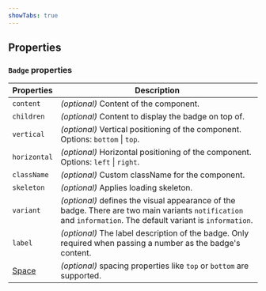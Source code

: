 ```yaml
---
showTabs: true
---
```


## Properties

### `Badge` properties

| Properties                                  | Description                                                                                                                                                  |
| ------------------------------------------- | ------------------------------------------------------------------------------------------------------------------------------------------------------------ |
| `content`                                   | _(optional)_ Content of the component.                                                                                                                       |
| `children`                                  | _(optional)_ Content to display the badge on top of.                                                                                                         |
| `vertical`                                  | _(optional)_ Vertical positioning of the component. Options: `bottom` \| `top`.                                                                              |
| `horizontal`                                | _(optional)_ Horizontal positioning of the component. Options: `left` \| `right`.                                                                            |
| `className`                                 | _(optional)_ Custom className for the component.                                                                                                             |
| `skeleton`                                  | _(optional)_ Applies loading skeleton.                                                                                                                       |
| `variant`                                   | _(optional)_ defines the visual appearance of the badge. There are two main variants `notification` and `information`. The default variant is `information`. |
| `label`                                     | _(optional)_ The label description of the badge. Only required when passing a number as the badge's content.                                                 |
| [Space](/uilib/components/space/properties) | _(optional)_ spacing properties like `top` or `bottom` are supported.                                                                                        |
